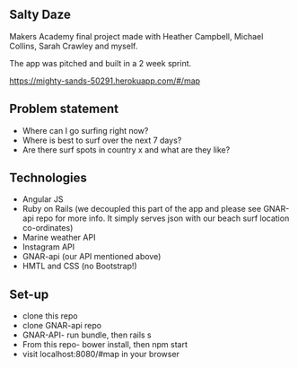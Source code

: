 Salty Daze
----------

Makers Academy final project made with Heather Campbell, Michael Collins, Sarah Crawley and myself.

The app was pitched and built in a 2 week sprint.

https://mighty-sands-50291.herokuapp.com/#/map

Problem statement
-----------------
* Where can I go surfing right now?
* Where is best to surf over the next 7 days?
* Are there surf spots in country x and what are they like?

Technologies
------------
* Angular JS
* Ruby on Rails (we decoupled this part of the app and please see GNAR-api repo for more info. It simply serves json with our beach surf location co-ordinates)
* Marine weather API
* Instagram API
* GNAR-api (our API mentioned above)
* HMTL and CSS (no Bootstrap!)

Set-up
------
* clone this repo
* clone GNAR-api repo
* GNAR-API- run bundle, then rails s
* From this repo- bower install, then npm start
* visit localhost:8080/#map in your browser
